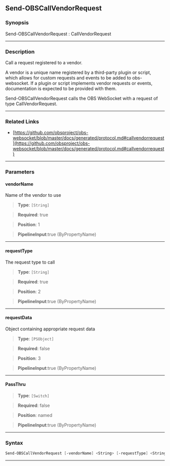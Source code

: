 Send-OBSCallVendorRequest
-------------------------
### Synopsis
Send-OBSCallVendorRequest : CallVendorRequest

---
### Description

Call a request registered to a vendor.

A vendor is a unique name registered by a third-party plugin or script, which allows for custom requests and events to be added to obs-websocket.
If a plugin or script implements vendor requests or events, documentation is expected to be provided with them.


Send-OBSCallVendorRequest calls the OBS WebSocket with a request of type CallVendorRequest.

---
### Related Links
* [https://github.com/obsproject/obs-websocket/blob/master/docs/generated/protocol.md#callvendorrequest](https://github.com/obsproject/obs-websocket/blob/master/docs/generated/protocol.md#callvendorrequest)



---
### Parameters
#### **vendorName**

Name of the vendor to use



> **Type**: ```[String]```

> **Required**: true

> **Position**: 1

> **PipelineInput**:true (ByPropertyName)



---
#### **requestType**

The request type to call



> **Type**: ```[String]```

> **Required**: true

> **Position**: 2

> **PipelineInput**:true (ByPropertyName)



---
#### **requestData**

Object containing appropriate request data



> **Type**: ```[PSObject]```

> **Required**: false

> **Position**: 3

> **PipelineInput**:true (ByPropertyName)



---
#### **PassThru**

> **Type**: ```[Switch]```

> **Required**: false

> **Position**: named

> **PipelineInput**:true (ByPropertyName)



---
### Syntax
```PowerShell
Send-OBSCallVendorRequest [-vendorName] <String> [-requestType] <String> [[-requestData] <PSObject>] [-PassThru] [<CommonParameters>]
```
---
